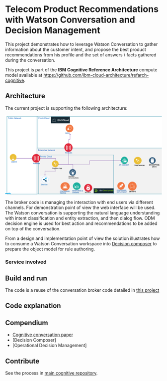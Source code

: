 # Telecom Product Recommendations with Watson Conversation and Decision Management

This project demonstrates how to leverage Watson Conversation to gather information about the customer intent, and propose the best product recommendations from his profile and the set of answers / facts gathered during the conversation.

This project is part of the **IBM Cognitive Reference Architecture** compute model available at https://github.com/ibm-cloud-architecture/refarch-cognitive.

## Architecture
The current project is supporting the following architecture:

![](docs/pr-odm-wcs.png)

The broker code is managing the interaction with end users via different channels. For demonstration point of view the web interface will be used. The Watson conversation is supporting the natural language understanding with intent classification and entity extraction, and then dialog flow. ODM decision engine is used for best action and recommendations to be added on top of the conversation.

From a design and implementation point of view the solution illustrates how to consume a Watson Conversation workspace into [Decision composer]() to prepare the object model for rule authoring.

### Service involved


## Build and run
The code is a reuse of the conversation broker code detailed in [this project](https://github.com/ibm-cloud-architecture/refarch-cognitive-conversation-broker)

## Code explanation


## Compendium
* [Cognitive conversation paper](https://www.ibm.com/devops/method/content/architecture/cognitiveConversationDomain)
* [Decision Composer]
* [Operational Decision Management]



## Contribute
See the process in [main cognitive repository](https://github.com/ibm-cloud-architecture/refarch-cognitive).
